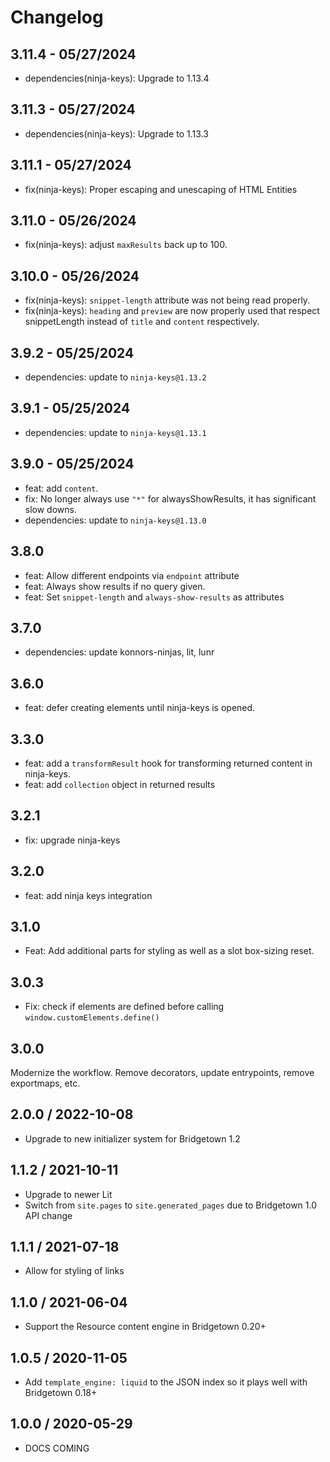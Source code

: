 # Changelog

## 3.11.4 - 05/27/2024

- dependencies(ninja-keys): Upgrade to 1.13.4

## 3.11.3 - 05/27/2024

- dependencies(ninja-keys): Upgrade to 1.13.3

## 3.11.1 - 05/27/2024

- fix(ninja-keys): Proper escaping and unescaping of HTML Entities

## 3.11.0 - 05/26/2024

- fix(ninja-keys): adjust `maxResults` back up to 100.

## 3.10.0 - 05/26/2024

- fix(ninja-keys): `snippet-length` attribute was not being read properly.
- fix(ninja-keys): `heading` and `preview` are now properly used that respect snippetLength instead of `title` and `content` respectively.

## 3.9.2 - 05/25/2024

- dependencies: update to `ninja-keys@1.13.2`

## 3.9.1 - 05/25/2024

- dependencies: update to `ninja-keys@1.13.1`

## 3.9.0 - 05/25/2024

- feat: add `content`.
- fix: No longer always use `"*"` for alwaysShowResults, it has significant slow downs.
- dependencies: update to `ninja-keys@1.13.0`

## 3.8.0

- feat: Allow different endpoints via `endpoint` attribute
- feat: Always show results if no query given.
- feat: Set `snippet-length` and `always-show-results` as attributes

## 3.7.0

- dependencies: update konnors-ninjas, lit, lunr

## 3.6.0

- feat: defer creating elements until ninja-keys is opened.

## 3.3.0

- feat: add a `transformResult` hook for transforming returned content in ninja-keys.
- feat: add `collection` object in returned results

## 3.2.1

- fix: upgrade ninja-keys


## 3.2.0

- feat: add ninja keys integration

## 3.1.0

- Feat: Add additional parts for styling as well as a slot box-sizing reset.

## 3.0.3

- Fix: check if elements are defined before calling
`window.customElements.define()`

## 3.0.0

Modernize the workflow. Remove decorators, update
entrypoints, remove exportmaps, etc.

## 2.0.0 / 2022-10-08

* Upgrade to new initializer system for Bridgetown 1.2

## 1.1.2 / 2021-10-11

* Upgrade to newer Lit
* Switch from `site.pages` to `site.generated_pages` due to Bridgetown 1.0 API change

## 1.1.1 / 2021-07-18

* Allow for styling of links

## 1.1.0 / 2021-06-04

* Support the Resource content engine in Bridgetown 0.20+

## 1.0.5 / 2020-11-05

* Add `template_engine: liquid` to the JSON index so it plays well with Bridgetown 0.18+

## 1.0.0 / 2020-05-29

* DOCS COMING
